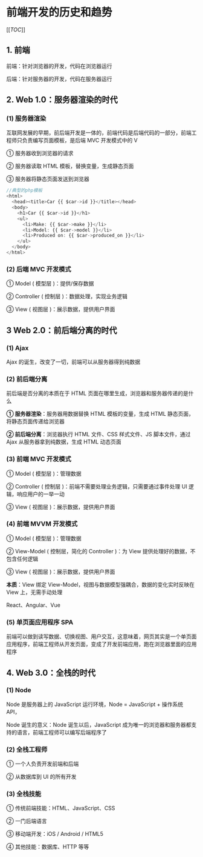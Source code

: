# 前端开发的历史和趋势

[[_TOC_]]

## 1. 前端

前端：针对浏览器的开发，代码在浏览器运行

后端：针对服务器的开发，代码在服务器运行

## 2. Web 1.0：服务器渲染的时代

### (1) 服务器渲染

互联网发展的早期，前后端开发是一体的，前端代码是后端代码的一部分，前端工程师只负责编写页面模板，是后端 MVC 开发模式中的 V

① 服务器收到浏览器的请求

② 服务器读取 HTML 模板，替换变量，生成静态页面

③ 服务器将静态页面发送到浏览器

```javascript
//典型的php模板
<html>
  <head><title>Car {{ $car->id }}</title></head>
  <body>
    <h1>Car {{ $car->id }}</h1>
    <ul>
      <li>Make: {{ $car->make }}</li>
      <li>Model: {{ $car->model }}</li>
      <li>Produced on: {{ $car->produced_on }}</li>
    </ul>
  </body>
</html>
```

### (2) 后端 MVC 开发模式

① Model ( 模型层 )：提供/保存数据

② Controller ( 控制层 )：数据处理，实现业务逻辑

③ View ( 视图层 )：展示数据，提供用户界面

## 3 Web 2.0：前后端分离的时代

### (1) Ajax

Ajax 的诞生，改变了一切，前端可以从服务器得到纯数据

### (2) 前后端分离

前后端是否分离的本质在于 HTML 页面在哪里生成，浏览器和服务器传递的是什么

**① 服务器渲染**：服务器用数据替换 HTML 模板的变量，生成 HTML 静态页面，将静态页面传递给浏览器

**② 前后端分离**：浏览器执行 HTML 文件、CSS 样式文件、JS 脚本文件，通过 Ajax 从服务器拿到纯数据，生成 HTML 动态页面

### (3) 前端 MVC 开发模式

① Model ( 模型层 )：管理数据

② Controller ( 控制层 )：前端不需要处理业务逻辑，只需要通过事件处理 UI 逻辑，响应用户的一举一动

③ View ( 视图层 )：展示数据，提供用户界面

### (4) 前端 MVVM 开发模式

① Model ( 模型层 )：管理数据

② View-Model ( 控制层，简化的 Controller )：为 View 提供处理好的数据，不包含任何逻辑

③ View ( 视图层 )：展示数据，提供用户界面

**本质**：View 绑定 View-Model，视图与数据模型强耦合，数据的变化实时反映在 View 上，无需手动处理

React、Angular、Vue

### (5) 单页面应用程序 SPA

前端可以做到读写数据、切换视图、用户交互，这意味着，网页其实是一个单页面应用程序，前端工程师从开发页面，变成了开发前端应用，跑在浏览器里面的应用程序

## 4. Web 3.0：全栈的时代

### (1) Node

Node 是服务器上的 JavaScript 运行环境，Node = JavaScript + 操作系统 API，

Node 诞生的意义：Node 诞生以后，JavaScript 成为唯一的浏览器和服务器都支持的语言，前端工程师可以编写后端程序了

### (2) 全栈工程师

① 一个人负责开发前端和后端

② 从数据库到 UI 的所有开发

### (3) 全栈技能

① 传统前端技能：HTML、JavaScript、CSS

② 一门后端语言

③ 移动端开发：iOS / Android / HTML5

④ 其他技能：数据库、HTTP 等等

